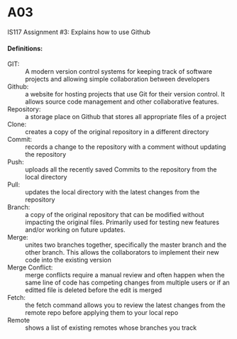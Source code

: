 # A03
IS117 Assignment #3: Explains how to use Github

#### Definitions:
<dl>
<dt>GIT:</dt>
    <dd>A modern version control systems for keeping track of software projects and allowing simple collaboration between developers</dd>
    
<dt>Github:</dt>
    <dd>a website for hosting projects that use Git for their version control. It allows source code management and other collaborative features.</dd>

<dt>Repository:</dt>
    <dd>a storage place on Github that stores all appropriate files of a project</dd>

<dt>Clone:</dt>
    <dd>creates a copy of the original repository in a different directory</dd>

<dt>Commit:</dt>
    <dd>records a change to the repository with a comment without updating the repository</dd>  

<dt>Push:</dt>
    <dd>uploads all the recently saved Commits to the repository from the local directory</dd>

<dt>Pull:</dt>
    <dd>updates the local directory with the latest changes from the repository</dd>

<dt>Branch:</dt>
    <dd>a copy of the original repository that can be modified without impacting the original files. Primarily used for testing new features and/or working on future updates.</dd>

<dt>Merge:</dt>
    <dd>unites two branches together, specifically the master branch and the other branch. This allows the collaborators to implement their new code into the existing version</dd>

<dt>Merge Conflict:</dt>
    <dd>merge conflicts require a manual review and often happen when the same line of code has competing changes from multiple users or if an editted file is deleted before the edit is merged</dd>

<dt>Fetch:</dt>
    <dd>the fetch command allows you to review the latest changes from the remote repo before applying them to your local repo</dd>

<dt>Remote</dt>
    <dd>shows a list of existing remotes whose branches you track</dd>
</dl>
        